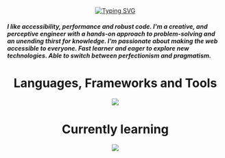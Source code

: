  <div align="center">
<a href="https://git.io/typing-svg"><img src="https://readme-typing-svg.herokuapp.com?font=Fira+Code&size=32&pause=1000&color=3D84FF&background=000000&center=true&vCenter=true&random=false&width=700&height=70&lines=Hello+there%2C%F0%9F%91%8B;I+am++passionate+web+developer" alt="Typing SVG" /></a>
 </div>
 <h5>I like accessibility, performance and robust code. I'm a creative, and perceptive engineer with a hands-on approach to problem-solving and an unending thirst for knowledge. I'm passionate about making the web accessible to everyone. Fast learner and eager to explore new technologies.  Able to switch between perfectionism and pragmatism.
</h5>
 <h1 align="center">Languages, Frameworks and Tools</h1>
<div align="center">
<img src="https://skillicons.dev/icons?i=css,html,js,ts,py,react,nextjs,angular,redux,nodejs,express,django,flask,jest,bootstrap,less,materialui,sass,tailwind,firebase,mongodb,mysql,aws,gcp,git,github,gitlab,githubactions,apple,linux,windows,babel,bash,figma,jquery,netlify,npm,postman,rollupjs,vite,webpack,yarn&perline=13" />
</div>
 <h1 align="center">Currently learning</h1>
<div align="center">
<img src="https://skillicons.dev/icons?i=cs,dotnet&perline=2" />
</div>
